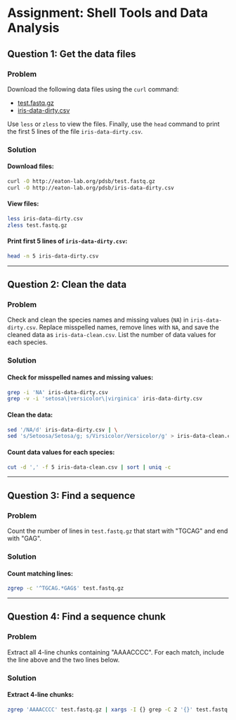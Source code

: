 
# Assignment: Shell Tools and Data Analysis

## Question 1: Get the data files

### Problem
Download the following data files using the `curl` command:
- [test.fastq.gz](http://eaton-lab.org/pdsb/test.fastq.gz)
- [iris-data-dirty.csv](http://eaton-lab.org/pdsb/iris-data-dirty.csv)

Use `less` or `zless` to view the files. Finally, use the `head` command to print the first 5 lines of the file `iris-data-dirty.csv`.

### Solution
#### Download files:
```bash
curl -O http://eaton-lab.org/pdsb/test.fastq.gz
curl -O http://eaton-lab.org/pdsb/iris-data-dirty.csv
```

#### View files:
```bash
less iris-data-dirty.csv
zless test.fastq.gz
```

#### Print first 5 lines of `iris-data-dirty.csv`:
```bash
head -n 5 iris-data-dirty.csv
```

---

## Question 2: Clean the data

### Problem
Check and clean the species names and missing values (`NA`) in `iris-data-dirty.csv`. Replace misspelled names, remove lines with `NA`, and save the cleaned data as `iris-data-clean.csv`. List the number of data values for each species.

### Solution
#### Check for misspelled names and missing values:
```bash
grep -i 'NA' iris-data-dirty.csv
grep -v -i 'setosa\|versicolor\|virginica' iris-data-dirty.csv
```

#### Clean the data:
```bash
sed '/NA/d' iris-data-dirty.csv | \
sed 's/Setoosa/Setosa/g; s/Virsicolor/Versicolor/g' > iris-data-clean.csv
```

#### Count data values for each species:
```bash
cut -d ',' -f 5 iris-data-clean.csv | sort | uniq -c
```

---

## Question 3: Find a sequence

### Problem
Count the number of lines in `test.fastq.gz` that start with "TGCAG" and end with "GAG".

### Solution
#### Count matching lines:
```bash
zgrep -c '^TGCAG.*GAG$' test.fastq.gz
```

---

## Question 4: Find a sequence chunk

### Problem
Extract all 4-line chunks containing "AAAACCCC". For each match, include the line above and the two lines below.

### Solution
#### Extract 4-line chunks:
```bash
zgrep 'AAAACCCC' test.fastq.gz | xargs -I {} grep -C 2 '{}' test.fastq.gz
```
